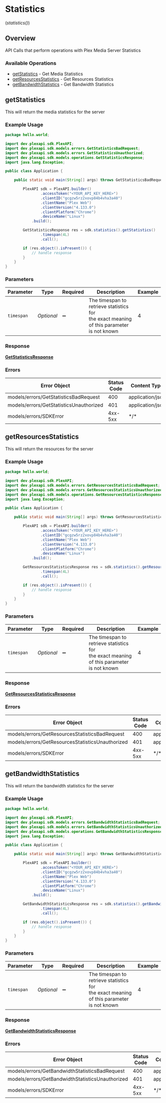 # Statistics
(*statistics()*)

## Overview

API Calls that perform operations with Plex Media Server Statistics


### Available Operations

* [getStatistics](#getstatistics) - Get Media Statistics
* [getResourcesStatistics](#getresourcesstatistics) - Get Resources Statistics
* [getBandwidthStatistics](#getbandwidthstatistics) - Get Bandwidth Statistics

## getStatistics

This will return the media statistics for the server

### Example Usage

```java
package hello.world;

import dev.plexapi.sdk.PlexAPI;
import dev.plexapi.sdk.models.errors.GetStatisticsBadRequest;
import dev.plexapi.sdk.models.errors.GetStatisticsUnauthorized;
import dev.plexapi.sdk.models.operations.GetStatisticsResponse;
import java.lang.Exception;

public class Application {

    public static void main(String[] args) throws GetStatisticsBadRequest, GetStatisticsUnauthorized, Exception {

        PlexAPI sdk = PlexAPI.builder()
                .accessToken("<YOUR_API_KEY_HERE>")
                .clientID("gcgzw5rz2xovp84b4vha3a40")
                .clientName("Plex Web")
                .clientVersion("4.133.0")
                .clientPlatform("Chrome")
                .deviceName("Linux")
            .build();

        GetStatisticsResponse res = sdk.statistics().getStatistics()
                .timespan(4L)
                .call();

        if (res.object().isPresent()) {
            // handle response
        }
    }
}
```

### Parameters

| Parameter                                                                                 | Type                                                                                      | Required                                                                                  | Description                                                                               | Example                                                                                   |
| ----------------------------------------------------------------------------------------- | ----------------------------------------------------------------------------------------- | ----------------------------------------------------------------------------------------- | ----------------------------------------------------------------------------------------- | ----------------------------------------------------------------------------------------- |
| `timespan`                                                                                | *Optional<Long>*                                                                          | :heavy_minus_sign:                                                                        | The timespan to retrieve statistics for<br/>the exact meaning of this parameter is not known<br/> | 4                                                                                         |

### Response

**[GetStatisticsResponse](../../models/operations/GetStatisticsResponse.md)**

### Errors

| Error Object                            | Status Code                             | Content Type                            |
| --------------------------------------- | --------------------------------------- | --------------------------------------- |
| models/errors/GetStatisticsBadRequest   | 400                                     | application/json                        |
| models/errors/GetStatisticsUnauthorized | 401                                     | application/json                        |
| models/errors/SDKError                  | 4xx-5xx                                 | \*\/*                                   |


## getResourcesStatistics

This will return the resources for the server

### Example Usage

```java
package hello.world;

import dev.plexapi.sdk.PlexAPI;
import dev.plexapi.sdk.models.errors.GetResourcesStatisticsBadRequest;
import dev.plexapi.sdk.models.errors.GetResourcesStatisticsUnauthorized;
import dev.plexapi.sdk.models.operations.GetResourcesStatisticsResponse;
import java.lang.Exception;

public class Application {

    public static void main(String[] args) throws GetResourcesStatisticsBadRequest, GetResourcesStatisticsUnauthorized, Exception {

        PlexAPI sdk = PlexAPI.builder()
                .accessToken("<YOUR_API_KEY_HERE>")
                .clientID("gcgzw5rz2xovp84b4vha3a40")
                .clientName("Plex Web")
                .clientVersion("4.133.0")
                .clientPlatform("Chrome")
                .deviceName("Linux")
            .build();

        GetResourcesStatisticsResponse res = sdk.statistics().getResourcesStatistics()
                .timespan(4L)
                .call();

        if (res.object().isPresent()) {
            // handle response
        }
    }
}
```

### Parameters

| Parameter                                                                                 | Type                                                                                      | Required                                                                                  | Description                                                                               | Example                                                                                   |
| ----------------------------------------------------------------------------------------- | ----------------------------------------------------------------------------------------- | ----------------------------------------------------------------------------------------- | ----------------------------------------------------------------------------------------- | ----------------------------------------------------------------------------------------- |
| `timespan`                                                                                | *Optional<Long>*                                                                          | :heavy_minus_sign:                                                                        | The timespan to retrieve statistics for<br/>the exact meaning of this parameter is not known<br/> | 4                                                                                         |

### Response

**[GetResourcesStatisticsResponse](../../models/operations/GetResourcesStatisticsResponse.md)**

### Errors

| Error Object                                     | Status Code                                      | Content Type                                     |
| ------------------------------------------------ | ------------------------------------------------ | ------------------------------------------------ |
| models/errors/GetResourcesStatisticsBadRequest   | 400                                              | application/json                                 |
| models/errors/GetResourcesStatisticsUnauthorized | 401                                              | application/json                                 |
| models/errors/SDKError                           | 4xx-5xx                                          | \*\/*                                            |


## getBandwidthStatistics

This will return the bandwidth statistics for the server

### Example Usage

```java
package hello.world;

import dev.plexapi.sdk.PlexAPI;
import dev.plexapi.sdk.models.errors.GetBandwidthStatisticsBadRequest;
import dev.plexapi.sdk.models.errors.GetBandwidthStatisticsUnauthorized;
import dev.plexapi.sdk.models.operations.GetBandwidthStatisticsResponse;
import java.lang.Exception;

public class Application {

    public static void main(String[] args) throws GetBandwidthStatisticsBadRequest, GetBandwidthStatisticsUnauthorized, Exception {

        PlexAPI sdk = PlexAPI.builder()
                .accessToken("<YOUR_API_KEY_HERE>")
                .clientID("gcgzw5rz2xovp84b4vha3a40")
                .clientName("Plex Web")
                .clientVersion("4.133.0")
                .clientPlatform("Chrome")
                .deviceName("Linux")
            .build();

        GetBandwidthStatisticsResponse res = sdk.statistics().getBandwidthStatistics()
                .timespan(4L)
                .call();

        if (res.object().isPresent()) {
            // handle response
        }
    }
}
```

### Parameters

| Parameter                                                                                 | Type                                                                                      | Required                                                                                  | Description                                                                               | Example                                                                                   |
| ----------------------------------------------------------------------------------------- | ----------------------------------------------------------------------------------------- | ----------------------------------------------------------------------------------------- | ----------------------------------------------------------------------------------------- | ----------------------------------------------------------------------------------------- |
| `timespan`                                                                                | *Optional<Long>*                                                                          | :heavy_minus_sign:                                                                        | The timespan to retrieve statistics for<br/>the exact meaning of this parameter is not known<br/> | 4                                                                                         |

### Response

**[GetBandwidthStatisticsResponse](../../models/operations/GetBandwidthStatisticsResponse.md)**

### Errors

| Error Object                                     | Status Code                                      | Content Type                                     |
| ------------------------------------------------ | ------------------------------------------------ | ------------------------------------------------ |
| models/errors/GetBandwidthStatisticsBadRequest   | 400                                              | application/json                                 |
| models/errors/GetBandwidthStatisticsUnauthorized | 401                                              | application/json                                 |
| models/errors/SDKError                           | 4xx-5xx                                          | \*\/*                                            |
